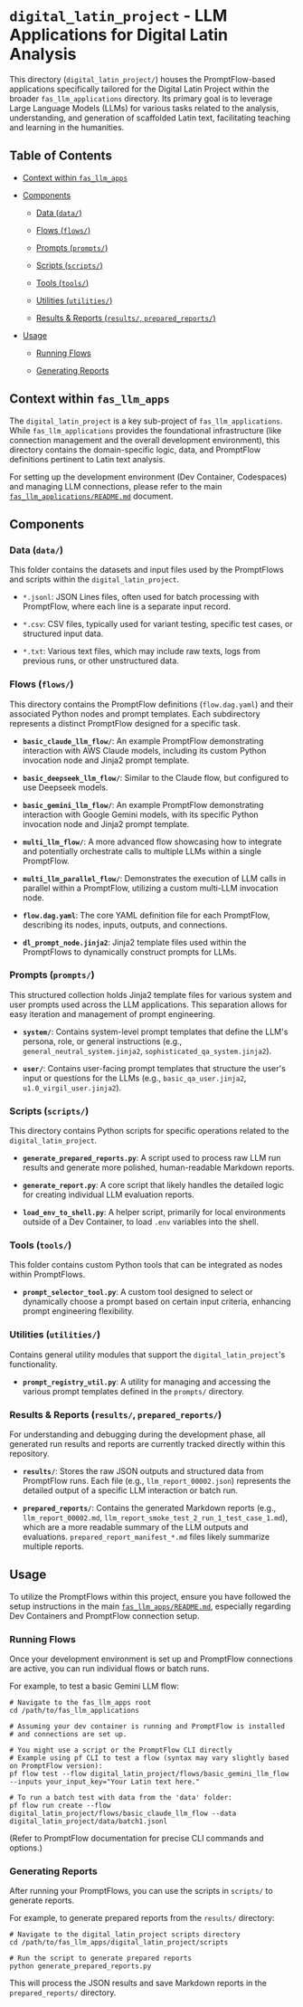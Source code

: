 # `digital_latin_project` - LLM Applications for Digital Latin Analysis

This directory (`digital_latin_project/`) houses the PromptFlow-based applications specifically tailored for the Digital Latin Project within the broader `fas_llm_applications` directory. Its primary goal is to leverage Large Language Models (LLMs) for various tasks related to the analysis, understanding, and generation of scaffolded Latin text, facilitating teaching and learning in the humanities.

## Table of Contents

* [Context within `fas_llm_apps`](#context-within-fas_llm_apps)

* [Components](#components)

  * [Data (`data/`)](#data-data)

  * [Flows (`flows/`)](#flows-flows)

  * [Prompts (`prompts/`)](#prompts-prompts)

  * [Scripts (`scripts/`)](#scripts-scripts)

  * [Tools (`tools/`)](#tools-tools)

  * [Utilities (`utilities/`)](#utilities-utilities)

  * [Results & Reports (`results/`, `prepared_reports/`)](#results--reports-results-prepared_reports)

* [Usage](#usage)

  * [Running Flows](#running-flows)

  * [Generating Reports](#generating-reports)

## Context within `fas_llm_apps`

The `digital_latin_project` is a key sub-project of `fas_llm_applications`. While `fas_llm_applications` provides the foundational infrastructure (like connection management and the overall development environment), this directory contains the domain-specific logic, data, and PromptFlow definitions pertinent to Latin text analysis.

For setting up the development environment (Dev Container, Codespaces) and managing LLM connections, please refer to the main [`fas_llm_applications/README.md`](../README.md) document.

## Components

### Data (`data/`)

This folder contains the datasets and input files used by the PromptFlows and scripts within the `digital_latin_project`.

* `*.jsonl`: JSON Lines files, often used for batch processing with PromptFlow, where each line is a separate input record.

* `*.csv`: CSV files, typically used for variant testing, specific test cases, or structured input data.

* `*.txt`: Various text files, which may include raw texts, logs from previous runs, or other unstructured data.

### Flows (`flows/`)

This directory contains the PromptFlow definitions (`flow.dag.yaml`) and their associated Python nodes and prompt templates. Each subdirectory represents a distinct PromptFlow designed for a specific task.

* **`basic_claude_llm_flow/`**: An example PromptFlow demonstrating interaction with AWS Claude models, including its custom Python invocation node and Jinja2 prompt template.

* **`basic_deepseek_llm_flow/`**: Similar to the Claude flow, but configured to use Deepseek models.

* **`basic_gemini_llm_flow/`**: An example PromptFlow demonstrating interaction with Google Gemini models, with its specific Python invocation node and Jinja2 prompt template.

* **`multi_llm_flow/`**: A more advanced flow showcasing how to integrate and potentially orchestrate calls to multiple LLMs within a single PromptFlow.

* **`multi_llm_parallel_flow/`**: Demonstrates the execution of LLM calls in parallel within a PromptFlow, utilizing a custom multi-LLM invocation node.

* **`flow.dag.yaml`**: The core YAML definition file for each PromptFlow, describing its nodes, inputs, outputs, and connections.

* **`dl_prompt_node.jinja2`**: Jinja2 template files used within the PromptFlows to dynamically construct prompts for LLMs.

### Prompts (`prompts/`)

This structured collection holds Jinja2 template files for various system and user prompts used across the LLM applications. This separation allows for easy iteration and management of prompt engineering.

* **`system/`**: Contains system-level prompt templates that define the LLM's persona, role, or general instructions (e.g., `general_neutral_system.jinja2`, `sophisticated_qa_system.jinja2`).

* **`user/`**: Contains user-facing prompt templates that structure the user's input or questions for the LLMs (e.g., `basic_qa_user.jinja2`, `u1.0_virgil_user.jinja2`).

### Scripts (`scripts/`)

This directory contains Python scripts for specific operations related to the `digital_latin_project`.

* **`generate_prepared_reports.py`**: A script used to process raw LLM run results and generate more polished, human-readable Markdown reports.

* **`generate_report.py`**: A core script that likely handles the detailed logic for creating individual LLM evaluation reports.

* **`load_env_to_shell.py`**: A helper script, primarily for local environments outside of a Dev Container, to load `.env` variables into the shell.

### Tools (`tools/`)

This folder contains custom Python tools that can be integrated as nodes within PromptFlows.

* **`prompt_selector_tool.py`**: A custom tool designed to select or dynamically choose a prompt based on certain input criteria, enhancing prompt engineering flexibility.

### Utilities (`utilities/`)

Contains general utility modules that support the `digital_latin_project`'s functionality.

* **`prompt_registry_util.py`**: A utility for managing and accessing the various prompt templates defined in the `prompts/` directory.

### Results & Reports (`results/`, `prepared_reports/`)

For understanding and debugging during the development phase, all generated run results and reports are currently tracked directly within this repository.

* **`results/`**: Stores the raw JSON outputs and structured data from PromptFlow runs. Each file (e.g., `llm_report_00002.json`) represents the detailed output of a specific LLM interaction or batch run.

* **`prepared_reports/`**: Contains the generated Markdown reports (e.g., `llm_report_00002.md`, `llm_report_smoke_test_2_run_1_test_case_1.md`), which are a more readable summary of the LLM outputs and evaluations. `prepared_report_manifest_*.md` files likely summarize multiple reports.

## Usage

To utilize the PromptFlows within this project, ensure you have followed the setup instructions in the main [`fas_llm_apps/README.md`](../README.md), especially regarding Dev Containers and PromptFlow connection setup.

### Running Flows

Once your development environment is set up and PromptFlow connections are active, you can run individual flows or batch runs.

For example, to test a basic Gemini LLM flow:

```
# Navigate to the fas_llm_apps root
cd /path/to/fas_llm_applications

# Assuming your dev container is running and PromptFlow is installed
# and connections are set up.

# You might use a script or the PromptFlow CLI directly
# Example using pf CLI to test a flow (syntax may vary slightly based on PromptFlow version):
pf flow test --flow digital_latin_project/flows/basic_gemini_llm_flow --inputs your_input_key="Your Latin text here."

# To run a batch test with data from the 'data' folder:
pf flow run create --flow digital_latin_project/flows/basic_claude_llm_flow --data digital_latin_project/data/batch1.jsonl

```

(Refer to PromptFlow documentation for precise CLI commands and options.)

### Generating Reports

After running your PromptFlows, you can use the scripts in `scripts/` to generate reports.

For example, to generate prepared reports from the `results/` directory:

```
# Navigate to the digital_latin_project scripts directory
cd /path/to/fas_llm_apps/digital_latin_project/scripts

# Run the script to generate prepared reports
python generate_prepared_reports.py

```

This will process the JSON results and save Markdown reports in the `prepared_reports/` directory.
